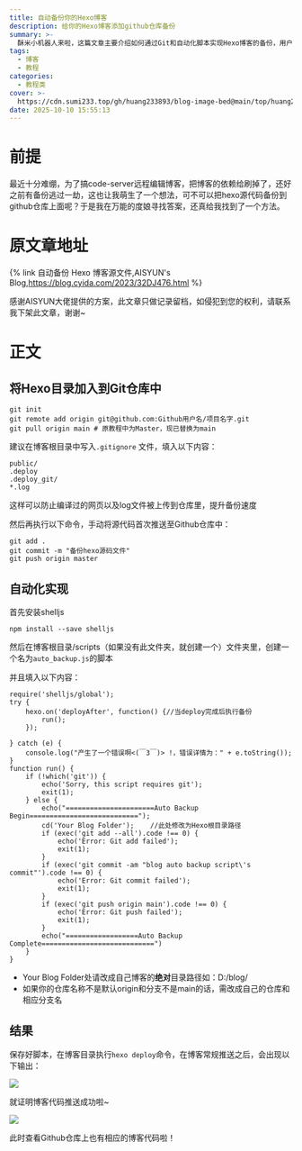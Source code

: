 ```yaml
---
title: 自动备份你的Hexo博客
description: 给你的Hexo博客添加github仓库备份
summary: >-
  酥米小机器人来啦，这篇文章主要介绍如何通过Git和自动化脚本实现Hexo博客的备份，用户需先初始化Git仓库并配置远程地址，创建.gitignore文件过滤无用文件，手动首次提交源码至GitHub，再安装shelljs编写auto_backup.js脚本绑定deployAfter事件，自动执行代码提交和推送操作，确保博客数据安全，最终在部署后通过GitHub仓库验证备份结果。
tags:
  - 博客
  - 教程
categories:
  - 教程类
cover: >-
  https://cdn.sumi233.top/gh/huang233893/blog-image-bed@main/top/huang233893/imgs/blog/ht3-3.webp
date: 2025-10-10 15:55:13
---
```


# 前提
最近十分难绷，为了搞code-server远程编辑博客，把博客的依赖给刷掉了，还好之前有备份逃过一劫，这也让我萌生了一个想法，可不可以把hexo源代码备份到github仓库上面呢？于是我在万能的度娘寻找答案，还真给我找到了一个方法。

# 原文章地址

{% link 自动备份 Hexo 博客源文件,AISYUN's Blog,https://blog.cyida.com/2023/32DJ476.html %}

感谢AISYUN大佬提供的方案，此文章只做记录留档，如侵犯到您的权利，请联系我下架此文章，谢谢~

# 正文

## 将Hexo目录加入到Git仓库中

```
git init
git remote add origin git@github.com:Github用户名/项目名字.git
git pull origin main # 原教程中为Master，现已替换为main
```

建议在博客根目录中写入`.gitignore` 文件，填入以下内容：

```
public/
.deploy
.deploy_git/
*.log
```
这样可以防止编译过的网页以及log文件被上传到仓库里，提升备份速度

然后再执行以下命令，手动将源代码首次推送至Github仓库中：

```
git add .
git commit -m "备份hexo源码文件"
git push origin master
```

## 自动化实现

首先安装shelljs

```
npm install --save shelljs
```

然后在博客根目录/scripts（如果没有此文件夹，就创建一个）文件夹里，创建一个名为`auto_backup.js`的脚本

并且填入以下内容：
```
require('shelljs/global');
try {
    hexo.on('deployAfter', function() {//当deploy完成后执行备份
        run();
    });

} catch (e) {
    console.log("产生了一个错误啊<(￣3￣)> !，错误详情为：" + e.toString());
}
function run() {
    if (!which('git')) {
        echo('Sorry, this script requires git');
        exit(1);
    } else {
        echo("======================Auto Backup Begin===========================");
        cd('Your Blog Folder');    //此处修改为Hexo根目录路径
        if (exec('git add --all').code !== 0) {
            echo('Error: Git add failed');
            exit(1);
        }
        if (exec('git commit -am "blog auto backup script\'s commit"').code !== 0) {
            echo('Error: Git commit failed');
            exit(1);
        }
        if (exec('git push origin main').code !== 0) {
            echo('Error: Git push failed');
            exit(1);
        }
        echo("==================Auto Backup Complete============================")
    }
}

```
- Your Blog Folder处请改成自己博客的**绝对**目录路径如：D:/blog/
- 如果你的仓库名称不是默认origin和分支不是main的话，需改成自己的仓库和相应分支名

## 结果
保存好脚本，在博客目录执行`hexo deploy`命令，在博客常规推送之后，会出现以下输出：

![](https://cdn.sumi233.top/gh/huang233893/blog-image-bed@main/top/huang233893/imgs/blog/ht3-1.png)

就证明博客代码推送成功啦~

![](https://cdn.sumi233.top/gh/huang233893/blog-image-bed@main/top/huang233893/imgs/blog/ht3-2.png)

此时查看Github仓库上也有相应的博客代码啦！